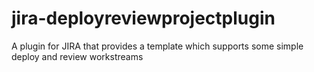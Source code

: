 # jira-deployreviewprojectplugin
A plugin for JIRA that provides a template which supports some simple deploy and review workstreams
